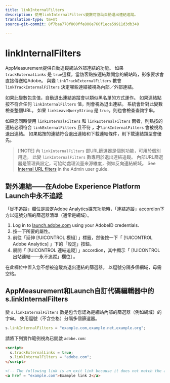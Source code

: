 ```yaml
---
title: linkInternalFilters
description: 使用linkInternalFilters變數可協助自動退出連結追蹤。
translation-type: tm+mt
source-git-commit: 8f7baa770f800ffe800e760f1eca59911d3db348

---
```



# linkInternalFilters

AppMeasurement提供自動追蹤網站外部連結的功能。 如果 `trackExternalLinks` 是 `true`這樣，當訪客點按連結離開您的網站時，影像要求會直接傳送給Adobe。 與變 `linkTrackExternalFilters` 數會 `linkTrackInternalFilters` 決定哪些連結被視為內部／外部連結。

如果此變數包含值，自動退出連結追蹤會以類似黑名單的方式運作。 如果連結點按不符合任何 `linkInternalFilters` 值，則會視為退出連結。 系統會針對此變數檢查整個URL。 如果 `linkLeaveQueryString` 是 `true`，則也會檢查查詢字串。

如果您同時使用 `linkInternalFilters` 和 `linkExternalFilters` 兩者，則點按的連結必須符合 `linkExternalFilters` 且不符 **，才**`linkInternalFilters` 會被視為退出連結。 如果點按的連結符合退出連結和下載連結條件，則下載連結類型會優先。

> [!NOTE] 內 `linkInternalFilters` 部URL篩選器是個別功能，可用於個別用途。 此變 `linkInternalFilters` 數專用於退出連結追蹤。 內部URL篩選器是管理員設定，可協助處理流量來源維度，例如反向連結網域。 See [Internal URL filters](/help/admin/admin/internal-url-filter-admin.md) in the Admin user guide.

## 對外連結——在Adobe Experience Platform Launch中永不追蹤

「從不追蹤」欄位是設定Adobe Analytics擴充功能時，「連結追蹤」accordion下方以逗號分隔的篩選器清單（通常是網域）。 

1. Log in to [launch.adobe.com](https://launch.adobe.com) using your AdobeID credentials.
2. 按一下所要的屬性。
3. 前往「延伸 [!UICONTROL 模組] 」標籤，然後按一下「 [!UICONTROL Adobe Analytics] 」下的「設定」按鈕。
4. 展開「 [!UICONTROL 連結追蹤] 」accordion，其中顯示「 [!UICONTROL 出站連結——永不追蹤」欄位] 。

在此欄位中置入您不想被追蹤為退出連結的篩選器。 以逗號分隔多個網域，毋需空格。

## AppMeasurement和Launch自訂代碼編輯器中的s.linkInternalFilters

變 `s.linkInternalFilters` 數是包含您認為是網站內部的篩選器（例如網域）的字串。 使用逗號（不含空格）分隔多個篩選器。

```js
s.linkInternalFilters = "example.com,example.net,example.org";
```

請將下列實作範例視為已開啟 `adobe.com`:

```html
<script>
  s.trackExternalLinks = true;
  s.linkInternalFilters = "adobe.com";
</script>

<!-- The following link is an exit link because it does not match the anything under linkInternalFilters -->
<a href = "example.com">Example link 2</a>
```

